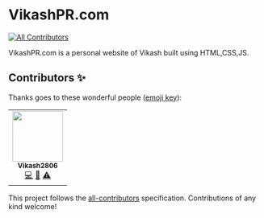 # VikashPR.com
<!-- ALL-CONTRIBUTORS-BADGE:START - Do not remove or modify this section -->
[![All Contributors](https://img.shields.io/badge/all_contributors-1-orange.svg?style=flat-square)](#contributors-)
<!-- ALL-CONTRIBUTORS-BADGE:END -->
VikashPR.com is a personal website of Vikash built using HTML,CSS,JS. 

## Contributors ✨

Thanks goes to these wonderful people ([emoji key](https://allcontributors.org/docs/en/emoji-key)):

<!-- ALL-CONTRIBUTORS-LIST:START - Do not remove or modify this section -->
<!-- prettier-ignore-start -->
<!-- markdownlint-disable -->
<table>
  <tr>
    <td align="center"><a href="http://vikash2806-dev.web.app"><img src="https://avatars.githubusercontent.com/u/69889418?v=4?s=100" width="100px;" alt=""/><br /><sub><b>Vikash2806</b></sub></a><br /><a href="https://github.com/VikashPR/VikashPR.com/commits?author=VikashPR" title="Code">💻</a> <a href="#design-VikashPR" title="Design">🎨</a> <a href="https://github.com/VikashPR/VikashPR.com/commits?author=VikashPR" title="Tests">⚠️</a></td>
  </tr>
</table>

<!-- markdownlint-restore -->
<!-- prettier-ignore-end -->

<!-- ALL-CONTRIBUTORS-LIST:END -->

This project follows the [all-contributors](https://github.com/all-contributors/all-contributors) specification. Contributions of any kind welcome!